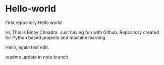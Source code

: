 # Hello-world
First repository Hello world

Hi, This is Binay Chnadra. Just having fun with Github.
Repository created for Python based projects and machine learning

Hello, again test edit.

readme update in note branch

